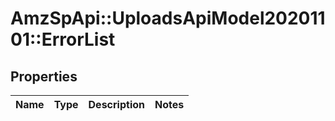 # AmzSpApi::UploadsApiModel20201101::ErrorList

## Properties
Name | Type | Description | Notes
------------ | ------------- | ------------- | -------------

